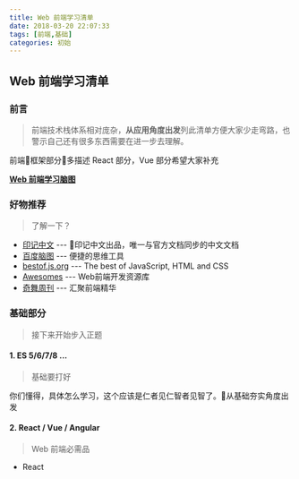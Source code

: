 ```yaml
---
title: Web 前端学习清单
date: 2018-03-20 22:07:33
tags: [前端,基础]
categories: 初始
---
```


## Web 前端学习清单

### 前言
> 前端技术栈体系相对庞杂，**从应用角度出发**列此清单方便大家少走弯路，也警示自己还有很多东西需要在进一步去理解。

前端框架部分多描述 React 部分，Vue 部分希望大家补充

**[Web 前端学习脑图](http://naotu.baidu.com/file/e4574884e45537ef2340e29173a0492f?token=6bbce775fcf3b20c)**

<!-- more -->

### 好物推荐
> 了解一下？

- [印记中文](https://docschina.org/) --- 印记中文出品，唯一与官方文档同步的中文文档
- [百度脑图](http://naotu.baidu.com/) --- 便捷的思维工具
- [bestof.js.org](https://bestof.js.org/) --- The best of JavaScript, HTML and CSS
- [Awesomes](https://www.awesomes.cn/) --- Web前端开发资源库
- [奇舞周刊](https://weekly.75team.com/) --- 汇聚前端精华

### 基础部分
> 接下来开始步入正题

#### 1. ES 5/6/7/8 ...
> 基础要打好

你们懂得，具体怎么学习，这个应该是仁者见仁智者见智了。从基础夯实角度出发

#### 2. React / Vue / Angular
> Web 前端必需品

- React 
